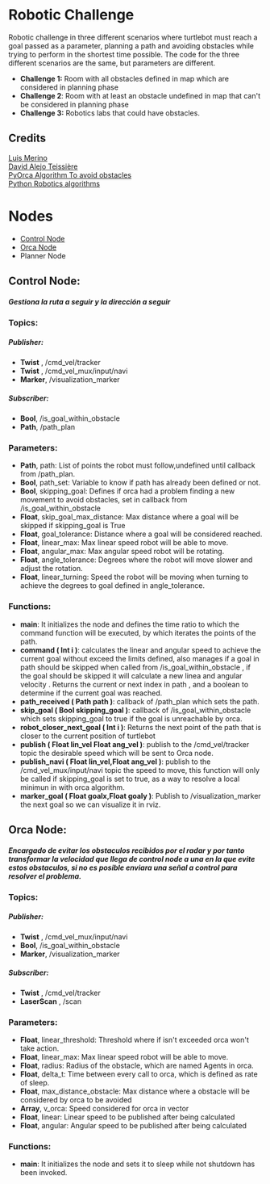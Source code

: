 # Robotic Challenge
Robotic challenge in three different scenarios where turtlebot must reach a goal passed as a parameter, planning a path and avoiding obstacles while trying to perform in the shortest time possible.
The code for the three different scenarios are the same, but parameters are different.
-  **Challenge 1:** Room with all obstacles defined in map which are considered in planning phase
- **Challenge 2**: Room with at least an obstacle undefined in map that can't be considered in planning phase
- **Challenge 3:** Robotics labs that could have obstacles.
## Credits
[Luis Merino](https://github.com/lmercab)  
[David Alejo Teissière](https://github.com/david-alejo)  
[PyOrca Algorithm To avoid obstacles](https://github.com/Muon/pyorca)  
[Python Robotics algorithms](https://github.com/AtsushiSakai/PythonRobotics)  
# Nodes
- [Control Node](#control-node)
- [Orca Node](#orca-node)
- Planner Node
## Control Node:
##### Gestiona la ruta a seguir y la dirección a seguir
### Topics:
##### Publisher:
 - **Twist** , /cmd_vel/tracker
 - **Twist** , /cmd_vel_mux/input/navi
 - **Marker**, /visualization_marker
##### Subscriber:
 -  **Bool**, /is_goal_within_obstacle
 -  **Path**, /path_plan
### Parameters:
 -  **Path**, path: List of points the robot must follow,undefined until callback from /path_plan.
 -  **Bool**, path_set: Variable to know if path has already been defined or not.
 -  **Bool**, skipping_goal: Defines if orca had a problem finding a new movement to avoid obstacles, set in callback from /is_goal_within_obstacle
 -  **Float**, skip_goal_max_distance: Max distance where a goal will be skipped if skipping_goal is True
 - **Float**, goal_tolerance: Distance where a goal will be considered reached.
 - **Float**, linear_max: Max linear speed robot will be able to move.
 - **Float**, angular_max: Max angular speed robot will be rotating.
 - **Float**, angle_tolerance: Degrees where the robot will move slower and adjust the rotation.
 - **Float**, linear_turning: Speed the robot will be moving when turning to achieve the degrees to goal defined in angle_tolerance.
### Functions:
  - **__main__**: It initializes the node and defines the time ratio to which the command function will be executed, by which iterates the points of the path.
 - **command ( Int i )**:  calculates the linear and angular speed to achieve the current goal without exceed the limits defined, also manages if a goal in path should be skipped when called from /is_goal_within_obstacle , if the goal should be skipped it will calculate a new linea and angular velocity . 
Returns the current or next index in path , and a boolean to determine if the current goal was reached.
 - **path_received ( Path path )**: callback of /path_plan which sets the path.
 - **skip_goal ( Bool skipping_goal )**: callback of /is_goal_within_obstacle which sets skipping_goal to true if the goal is unreachable by orca.
 - **robot_closer_next_goal ( Int i )**: Returns the next point of the path that is closer to the current position of turtlebot
 - **publish ( Float lin_vel Float ang_vel )**: publish to the /cmd_vel/tracker topic the  desirable speed which will be sent to Orca node.
 - **publish_navi ( Float lin_vel,Float ang_vel )**: publish to the /cmd_vel_mux/input/navi topic the speed to move, this function will only be called if skipping_goal is set to true, as a way to resolve a local minimun in with orca algorithm.
 - **marker_goal ( Float goalx,Float goaly )**: Publish to /visualization_marker the next goal so we can visualize it in rviz.
## Orca Node:
##### Encargado de evitar los obstaculos recibidos por el radar y por tanto transformar la velocidad que llega de  control node a una en la que evite estos obstaculos, si no es posible enviara una señal a control para resolver el problema.
### Topics:
##### Publisher:
 - **Twist** , /cmd_vel_mux/input/navi 
 -  **Bool**, /is_goal_within_obstacle
 - **Marker**, /visualization_marker
##### Subscriber:
 - **Twist** , /cmd_vel/tracker 
 - **LaserScan** , /scan
### Parameters:
 -  **Float**, linear_threshold: Threshold where if isn't exceeded orca won't take action.
 -  **Float**, linear_max: Max linear speed robot will be able to move.
 -  **Float**, radius: Radius of the obstacle, which are named Agents in orca.
 -  **Float**, delta_t: Time between every call to orca, which is defined as rate of sleep.
 - **Float**, max_distance_obstacle: Max distance where a obstacle will be considered by orca to be avoided
 - **Array**, v_orca: Speed considered for orca in vector 
 - **Float**, linear: Linear speed to be published after being calculated
 - **Float**, angular: Angular speed to be published after being calculated
### Functions:
  - **__main__**: It initializes the node and sets it to sleep while not shutdown has been invoked.
